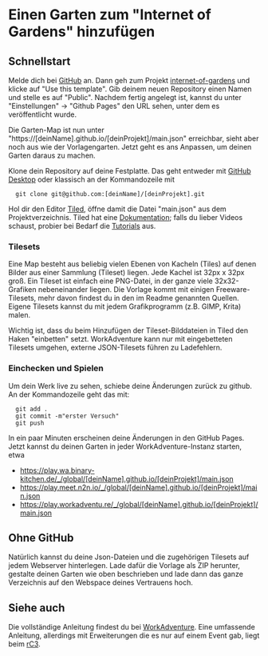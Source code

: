 # Einen Garten zum "Internet of Gardens" hinzufügen

## Schnellstart

Melde dich bei [GitHub](https://github.com/join) an. Dann geh zum Projekt [internet-of-gardens](https://github.com/c0c0bird/mitmachgarten-laatzen) und klicke auf "Use this template".
Gib deinem neuen Repository einen Namen und stelle es auf "Public". Nachdem fertig angelegt ist, kannst du unter "Einstellungen" -> "Github Pages" den URL sehen, unter dem es veröffentlicht wurde.

Die Garten-Map ist nun unter "https://[deinName].github.io/[deinProjekt]/main.json" erreichbar, sieht aber noch aus wie der Vorlagengarten. Jetzt geht es ans Anpassen, um deinen Garten daraus zu machen.

Klone dein Repository auf deine Festplatte. Das geht entweder mit [GitHub Desktop](https://desktop.github.com/) oder klassisch an der Kommandozeile mit  
```
  git clone git@github.com:[deinName]/[deinProjekt].git
```
Hol dir den Editor [Tiled](https://www.mapeditor.org/), öffne damit die Datei "main.json" aus dem Projektverzeichnis. Tiled hat eine [Dokumentation](https://doc.mapeditor.org/en/stable/manual/introduction/); falls du lieber Videos schaust, probier bei Bedarf die [Tutorials](https://gamefromscratch.com/tiled-map-editor-tutorial-series/) aus.

### Tilesets

Eine Map besteht aus beliebig vielen Ebenen von Kacheln (Tiles) auf denen Bilder aus einer Sammlung (Tileset) liegen. Jede Kachel ist 32px x 32px groß. Ein Tileset ist einfach eine PNG-Datei, in der ganze viele 32x32-Grafiken nebeneinander liegen. Die Vorlage kommt mit einigen Freeware-Tilesets, mehr davon findest du in den im Readme genannten Quellen. Eigene Tilesets kannst du mit jedem Grafikprogramm (z.B. GIMP, Krita) malen.

Wichtig ist, dass du beim Hinzufügen der Tileset-Bilddateien in Tiled den Haken "einbetten" setzt. WorkAdventure kann nur mit eingebetteten Tilesets umgehen, externe JSON-Tilesets führen zu Ladefehlern.

### Einchecken und Spielen

Um dein Werk live zu sehen, schiebe deine Änderungen zurück zu github. An der Kommandozeile geht das mit:
```
  git add .
  git commit -m"erster Versuch"
  git push
```
In ein paar Minuten erscheinen deine Änderungen in den GitHub Pages. Jetzt kannst du deinen Garten in jeder WorkAdventure-Instanz starten, etwa

* https://play.wa.binary-kitchen.de/_/global/[deinName].github.io/[deinProjekt]/main.json
* https://play.meet.n2n.io/_/global/[deinName].github.io/[deinProjekt]/main.json
* https://play.workadventu.re/_/global/[deinName].github.io/[deinProjekt]/main.json

## Ohne GitHub

Natürlich kannst du deine Json-Dateien und die zugehörigen Tilesets auf jedem Webserver hinterlegen. Lade dafür die Vorlage als ZIP herunter, gestalte deinen Garten wie oben beschrieben und lade dann das ganze Verzeichnis auf den Webspace deines Vertrauens hoch.

## Siehe auch

Die vollständige Anleitung findest du bei [WorkAdventure](https://workadventu.re/map-building).
Eine umfassende Anleitung, allerdings mit Erweiterungen die es nur auf einem Event gab, liegt beim [rC3](https://howto.rc3.world/maps.html#schnell-uberblick).

